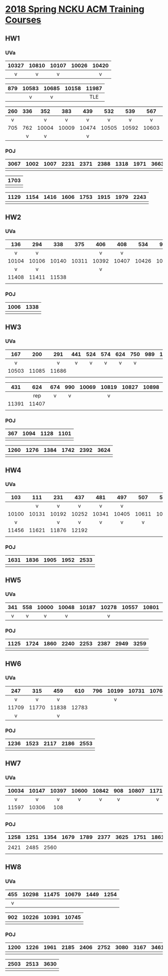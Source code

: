 # [2018 Spring NCKU ACM Training Courses](https://toolbuddy.github.io/acp_cheatsheet/2018_spring/course.html)

## HW1

### UVa

| 10327 | 10810 | 10107 | 10026 | 10420 |
| :-:   | :-:   | :-:   | :-:   | :-:   |
| v     | v     | v     |       | v     |

| 879 | 10583 | 10685 | 10158 | 11987 |
| :-: | :-:   | :-:   | :-:   | :-:   |
|     | v     | v     |       | TLE   |

| 260 | 336 | 352   | 383   | 439   | 532   | 539   | 567   | 571   | 601   |
| :-: | :-: | :-:   | :-:   | :-:   | :-:   | :-:   | :-:   | :-:   | :-:   |
| v   |     | v     | v     | v     | v     | v     | v     |       |       |
| 705 | 762 | 10004 | 10009 | 10474 | 10505 | 10592 | 10603 | 10946 | 11624 |
|     | v   | v     |       | v     |       |       |       | v     |       |


### POJ

| 3067 | 1002 | 1007 | 2231 | 2371 | 2388 | 1318 | 1971 | 3663 | 3664 |
| :-:  | :-:  | :-:  | :-:  | :-:  | :-:  | :-:  | :-:  | :-:  | :-:  |
|      |      |      |      |      |      |      |      |      |      |

| 1703 |
| :-:  |
|      |

| 1129 | 1154 | 1416 | 1606 | 1753 | 1915 | 1979 | 2243 |
| :-:  | :-:  | :-:  | :-:  | :-:  | :-:  | :-:  | :-:  |
|      |      |      |      |      |      |      |      |

## HW2

### UVa

| 136   | 294   | 338   | 375   | 406   | 408   | 534   | 906   | 10035 | 10090 |
| :-:   | :-:   | :-:   | :-:   | :-:   | :-:   | :-:   | :-:   | :-:   | :-:   |
| v     | v     |       |       | v     | v     |       | v     |       |       |
| 10104 | 10106 | 10140 | 10311 | 10392 | 10407 | 10426 | 10494 | 10606 | 10990 |
| v     | v     |       |       | v     |       |       |       |       |       |
| 11408 | 11411 | 11538 |
|       |       |       |

### POJ

| 1006 | 1338 |
| :-:  | :-:  |
|      |      |

## HW3

### UVa
| 167   | 200   | 291   | 441 | 524 | 574 | 624 | 750 | 989 | 10305 |
| :-:   | :-:   | :-:   | :-: | :-: | :-: | :-: | :-: | :-: | :-:   |
| v     |       | v     | v   | v   | v   | v   | v   |     |       |
| 10503 | 11085 | 11686 |
|       |       |       |

| 431   | 624   | 674 | 990 | 10069 | 10819 | 10827 | 10898 | 10943 | 10980 |
| :-:   | :-:   | :-: | :-: | :-:   | :-:   | :-:   | :-:   | :-:   | :-:   |
|       | rep   | v   | v   |       | v     |       |       |       |       |
| 11391 | 11407 |
|       |       |

### POJ
| 367 | 1094 | 1128 | 1101 |
| :-: | :-:  | :-:  | :-:  |
|     |      |      |      |

| 1260 | 1276 | 1384 | 1742 | 2392 | 3624 |
| :-:  | :-:  | :-:  | :-:  | :-:  | :-:  |
|      |      |      |      |      |      |

## HW4

### UVa

| 103   | 111   | 231   | 437   | 481   | 497   | 507   | 531   | 714   | 10066 |
| :-:   | :-:   | :-:   | :-:   | :-:   | :-:   | :-:   | :-:   | :-:   | :-:   |
|       | v     | v     | v     | v     | v     |       | v     |       | v     |
| 10100 | 10131 | 10192 | 10252 | 10341 | 10405 | 10611 | 10635 | 10723 | 11413 |
| v     |       | v     | v     | v     | v     | v     |       |       |       |
| 11456 | 11621 | 11876 | 12192 |
|       |       |       |       |

### POJ

| 1631 | 1836 | 1905 | 1952 | 2533 |
| :-:  | :-:  | :-:  | :-:  | :-:  |
|      |      |      |      |      |

## HW5

### UVa

| 341 | 558 | 10000 | 10048 | 10187 | 10278 | 10557 | 10801 | 10986 |
| :-: | :-: | :-:   | :-:   | :-:   | :-:   | :-:   | :-:   | :-:   |
| v   | v   | v     | v     |       | v     |       |       | v     |

### POJ

| 1125 | 1724 | 1860 | 2240 | 2253 | 2387 | 2949 | 3259 |
| :-:  | :-:  | :-:  | :-:  | :-:  | :-:  | :-:  | :-:  |
|      |      |      |      |      |      |      |      |

## HW6

### UVa

| 247   | 315   | 459   | 610   | 796 | 10199 | 10731 | 10765 | 11324 | 11504 |
| :-:   | :-:   | :-:   | :-:   | :-: | :-:   | :-:   | :-:   | :-:   | :-:   |
| v     | v     | v     |       |     | v     |       |       |       |       |
| 11709 | 11770 | 11838 | 12783 |
| v     |       | v     |       |

### POJ

| 1236 | 1523 | 2117 | 2186 | 2553 |
| :-:  | :-:  | :-:  | :-:  | :-:  |
|      |      |      |      |      |

## HW7

### UVa

| 10034 | 10147 | 10397 | 10600 | 10842 | 908 | 10807 | 11710 | 11987 | 10369 |
| :-:   | :-:   | :-:   | :-:   | :-:   | :-: | :-:   | :-:   | :-:   | :-:   |
| v     | v     | v     | v     | v     | v   |       | v     |       |       |
| 11597 | 10306 | 108   |
|       |       |       |

### POJ

| 1258 | 1251 | 1354 | 1679 | 1789 | 2377 | 3625 | 1751 | 1861 | 2395 |
| :-:  | :-:  | :-:  | :-:  | :-:  | :-:  | :-:  | :-:  | :-:  | :-:  |
|      |      |      |      |      |      |      |      |      |      |
| 2421 | 2485 | 2560 |
|      |      |      |

## HW8

### UVa

| 455 | 10298 | 11475 | 10679 | 1449 | 1254 |
| :-: | :-:   | :-:   | :-:   | :-:  | :-:  |
| v   |       |       |       |      |      |

| 902 | 10226 | 10391 | 10745 |
| :-: | :-:   | :-:   | :-:   |
|     |       |       |       |

### POJ

| 1200 | 1226 | 1961 | 2185 | 2406 | 2752 | 3080 | 3167 | 3461 |
| :-:  | :-:  | :-:  | :-:  | :-:  | :-:  | :-:  | :-:  | :-:  |
|      |      |      |      |      |      |      |      |      |

| 2503 | 2513 | 3630 |
| :-:  | :-:  | :-:  |
|      |      |      |
